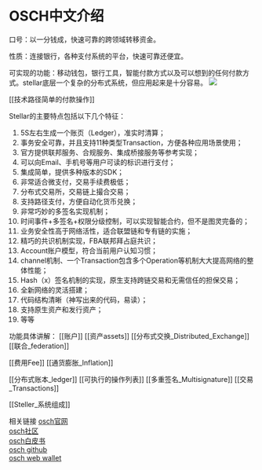 # OSCH中文介绍
口号：以一分钱成，快速可靠的跨领域转移资金。

性质：连接银行，各种支付系统的平台，快速可靠还便宜。

可实现的功能：移动钱包，银行工具，智能付款方式以及可以想到的任何付款方式。stellar底层一个复杂的分布式系统，但应用起来是十分容易。
![](1.jpg)

[[技术路径简单的付款操作]]

Stellar的主要特点包括以下几个特征：
1. 5S左右生成一个账页（Ledger），准实时清算；
2. 事务安全可靠，并且支持11种类型Transaction，方便各种应用场景使用；
3. 官方提供联邦服务、合规服务、集成桥接服务等参考实现；
4. 可以向Email、手机号等用户可读的标识进行支付；
5. 集成简单，提供多种版本的SDK；
6. 非常适合微支付，交易手续费极低；
7. 分布式交易所，交易链上撮合交易；
8. 支持路径支付，方便自动化货币兑换；
9. 非常巧妙的多签名实现机制；
10. 时间事件+多签名+权限分级控制，可以实现智能合约，但不是图灵完备的；
11. 业务安全性高于网络活性，适合联盟链和专有链的实施；
12. 精巧的共识机制实现，FBA联邦拜占庭共识；
13. Account账户模型，符合当前用户认知习惯；
14. channel机制、一个Transaction包含多个Operation等机制大大提高网络的整体性能；
15. Hash（x）签名机制的实现，原生支持跨链交易和无需信任的担保交易；
16. 全新网络的灵活搭建；
17. 代码结构清晰（神写出来的代码，易读）；
18. 支持原生资产和发行资产；
19. 等等

功能具体讲解：
[[账户]]
[[资产assets]]
[[分布式交换_Distributed_Exchange]]
[[联合_federation]]

[[费用Fee]]
[[通货膨胀_Inflation]]

[[分布式账本_ledger]]
[[可执行的操作列表]]
[[多重签名_Multisignature]]
[[交易_Transactions]]

[[Steller_系统组成]]

相关链接
[osch官网](http://www.oschain.io/)  
[osch社区](http://www.myoschain.com/)  
[osch白皮书](http://www.oschain.io/static1/OSCHWhitepaper.pdf)  
[osch github](https://github.com/OSCHFoundation/osch-core)  
[osch web wallet](http://webwallet.myoschain.com/#/created)  

